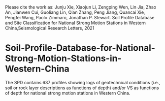 Please cite the work as: Junju Xie, Xiaojun Li, Zengping Wen, Lin Jia, Zhao An, Jianwen Cui, Guoliang Lin, Qian Zhang, Peng Jiang, Quancai Xie, Pengfei Wang, Paolo Zimmaro, Jonathan P. Stewart. Soil Profile Database and Site Classification for National Strong Motion Stations in Western China,Seismological Research Letters, 2021

# Soil-Profile-Database-for-National-Strong-Motion-Stations-in-Western-China
 The SPD contains 637 profiles showing logs of geotechnical conditions (i.e., soil or rock layer descriptions as functions of depth) and/or VS as functions of depth for national strong motion stations in Western China.
